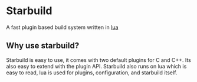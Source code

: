 # Starbuild
A fast plugin based build system written in [lua](https://lua.org)

## Why use starbuild?
Starbuild is easy to use, it comes with two default plugins for C and C++. Its also easy to extend with the plugin API. Starbuild also runs on lua which is easy to read, lua is used for plugins, configuration, and starbuild itself.